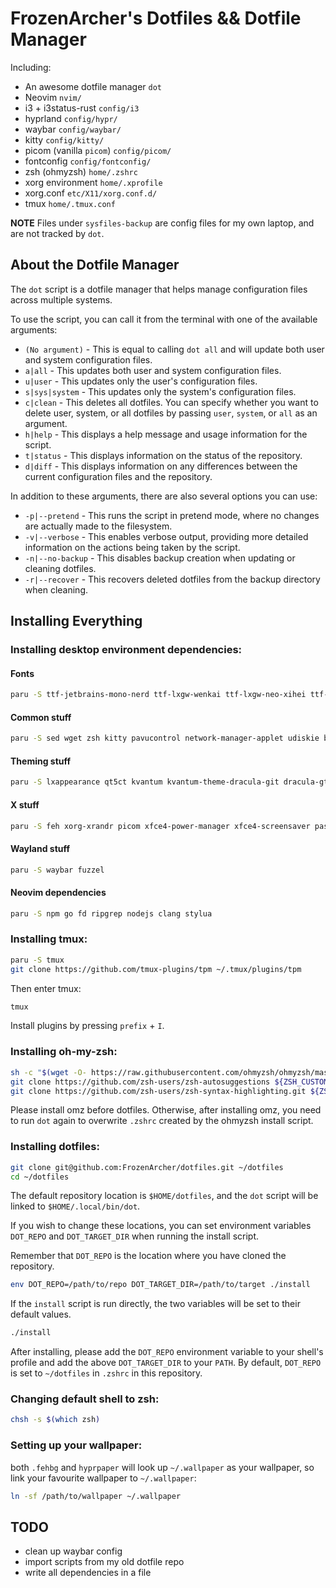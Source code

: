 # FrozenArcher's Dotfiles && Dotfile Manager

Including:

* An awesome dotfile manager `dot`
* Neovim `nvim/`
* i3 + i3status-rust `config/i3`
* hyprland `config/hypr/`
* waybar `config/waybar/`
* kitty `config/kitty/`
* picom (vanilla `picom`) `config/picom/`
* fontconfig `config/fontconfig/`
* zsh (ohmyzsh) `home/.zshrc`
* xorg environment `home/.xprofile`
* xorg.conf `etc/X11/xorg.conf.d/`
* tmux `home/.tmux.conf`

**NOTE** Files under `sysfiles-backup` are config files for my own laptop, and are not tracked by `dot`.

## About the Dotfile Manager

The `dot` script is a dotfile manager that helps manage configuration files across multiple systems. 

To use the script, you can call it from the terminal with one of the available arguments:

* `(No argument)` - This is equal to calling `dot all` and will update both user and system configuration files.
* `a|all` - This updates both user and system configuration files.
* `u|user` - This updates only the user's configuration files.
* `s|sys|system` - This updates only the system's configuration files.
* `c|clean` - This deletes all dotfiles. You can specify whether you want to delete user, system, or all dotfiles by passing `user`, `system`, or `all` as an argument.
* `h|help` - This displays a help message and usage information for the script.
* `t|status` - This displays information on the status of the repository.
* `d|diff` - This displays information on any differences between the current configuration files and the repository.

In addition to these arguments, there are also several options you can use:

* `-p|--pretend` - This runs the script in pretend mode, where no changes are actually made to the filesystem.
* `-v|--verbose` - This enables verbose output, providing more detailed information on the actions being taken by the script.
* `-n|--no-backup` - This disables backup creation when updating or cleaning dotfiles.
* `-r|--recover` - This recovers deleted dotfiles from the backup directory when cleaning.

## Installing Everything

### Installing desktop environment dependencies:

#### Fonts

```bash
paru -S ttf-jetbrains-mono-nerd ttf-lxgw-wenkai ttf-lxgw-neo-xihei ttf-lxgw-fasmart-gothic ttf-twemoji
```

#### Common stuff

```bash
paru -S sed wget zsh kitty pavucontrol network-manager-applet udiskie blueman caffeine-ng fcitx5-{im,chinese-addons,lua} lsd bat unzip lolcat
```

#### Theming stuff

```bash
paru -S lxappearance qt5ct kvantum kvantum-theme-dracula-git dracula-gtk-theme candy-icons-git papirus-icon-theme capitaine-cursors
```

#### X stuff

```bash
paru -S feh xorg-xrandr picom xfce4-power-manager xfce4-screensaver pasystray 
```

#### Wayland stuff

```bash
paru -S waybar fuzzel
```

#### Neovim dependencies

```bash
paru -S npm go fd ripgrep nodejs clang stylua
```

### Installing tmux:

```bash
paru -S tmux
git clone https://github.com/tmux-plugins/tpm ~/.tmux/plugins/tpm
```

Then enter tmux:

```bash
tmux
```

Install plugins by pressing `prefix` + `I`.

### Installing oh-my-zsh:

```bash
sh -c "$(wget -O- https://raw.githubusercontent.com/ohmyzsh/ohmyzsh/master/tools/install.sh)"
git clone https://github.com/zsh-users/zsh-autosuggestions ${ZSH_CUSTOM:-~/.oh-my-zsh/custom}/plugins/zsh-autosuggestions
git clone https://github.com/zsh-users/zsh-syntax-highlighting.git ${ZSH_CUSTOM:-~/.oh-my-zsh/custom}/plugins/zsh-syntax-highlighting
```

Please install omz before dotfiles. Otherwise, after installing omz, you need to run `dot` again to overwrite `.zshrc` created by the ohmyzsh install script.

### Installing dotfiles:

``` bash
git clone git@github.com:FrozenArcher/dotfiles.git ~/dotfiles
cd ~/dotfiles
```

The default repository location is `$HOME/dotfiles`, and the `dot` script will be linked to `$HOME/.local/bin/dot`.

If you wish to change these locations, you can set environment variables `DOT_REPO` and `DOT_TARGET_DIR` when running the install script.

Remember that `DOT_REPO` is the location where you have cloned the repository.

``` bash
env DOT_REPO=/path/to/repo DOT_TARGET_DIR=/path/to/target ./install
```

If the `install` script is run directly, the two variables will be set to their default values.

```bash
./install
```

After installing, please add the `DOT_REPO` environment variable to your shell's profile and add the above `DOT_TARGET_DIR` to your `PATH`. By default, `DOT_REPO` is set to `~/dotfiles` in `.zshrc` in this repository.

### Changing default shell to zsh:

```bash
chsh -s $(which zsh)
```

### Setting up your wallpaper:

both `.fehbg` and `hyprpaper` will look up `~/.wallpaper` as your wallpaper, so link your favourite wallpaper to `~/.wallpaper`:

```bash
ln -sf /path/to/wallpaper ~/.wallpaper
```

## TODO

* clean up waybar config
* import scripts from my old dotfile repo
* write all dependencies in a file
